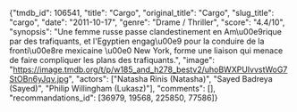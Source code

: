 {"tmdb_id": 106541, "title": "Cargo", "original_title": "Cargo", "slug_title": "cargo", "date": "2011-10-17", "genre": "Drame / Thriller", "score": "4.4/10", "synopsis": "Une femme russe passe clandestinement en Am\u00e9rique par des trafiquants, et l'Egyptien engag\u00e9 pour la conduire de la fronti\u00e8re mexicaine \u00e0 New York, forme une liaison qui menace de faire compliquer les plans des trafiquants.", "image": "https://image.tmdb.org/t/p/w185_and_h278_bestv2/uhoBWXPUIvvstWoG7StOBn6yJqv.jpg", "actors": ["Natasha Rinis (Natasha)", "Sayed Badreya (Sayed)", "Philip Willingham (Lukasz)"], "comments": [], "recommandations_id": [36979, 19568, 225850, 77586]}